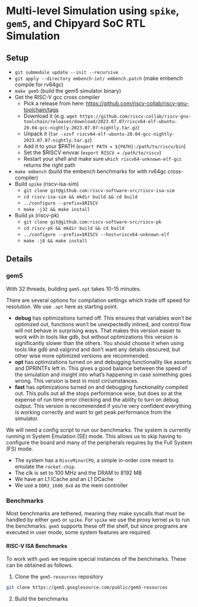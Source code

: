 # Multi-level Simulation using `spike`, `gem5`, and Chipyard SoC RTL Simulation

## Setup

- `git submodule update --init --recursive .`
- `git apply --directory embench-iot/ embench.patch` (make embench compile for rv64gc)
- `make gem5` (build the gem5 simulator binary)
- Get the RISC-V gcc cross compiler
    - Pick a release from here: https://github.com/riscv-collab/riscv-gnu-toolchain/tags
    - Download it (e.g. `wget https://github.com/riscv-collab/riscv-gnu-toolchain/releases/download/2023.07.07/riscv64-elf-ubuntu-20.04-gcc-nightly-2023.07.07-nightly.tar.gz`)
    - Unpack it (`tar -xzvf riscv64-elf-ubuntu-20.04-gcc-nightly-2023.07.07-nightly.tar.gz`)
    - Add it to your $PATH (`export PATH = ${PATH}:/path/to/riscv/bin`)
    - Set the $RISCV envvar (`export RISCV = /path/to/riscv`)
    - Restart your shell and make sure `which riscv64-unknown-elf-gcc` returns the right path
- `make embench` (build the embench benchmarks for with rv64gc cross-compiler)
- Build `spike` (riscv-isa-sim)
    - `git clone git@github.com:riscv-software-src/riscv-isa-sim`
    - `cd riscv-isa-sim && mkdir build && cd build`
    - `../configure --prefix=$RISCV`
    - `make -j32 && make install`
- Build `pk` (riscv-pk)
    - `git clone git@github.com:riscv-software-src/riscv-pk`
    - `cd riscv-pk && mkdir build && cd build`
    - `../configure --prefix=$RISCV --host=riscv64-unknown-elf`
    - `make -j8 && make install`

## Details

### gem5

With 32 threads, building `gem5.opt` takes 10-15 minutes.

There are several options for compilation settings which trade off speed for resolution.
We use `.opt` here as starting point.

- **debug** has optimizations turned off. This ensures that variables won’t be optimized out, functions won’t be unexpectedly inlined, and control flow will not behave in surprising ways. That makes this version easier to work with in tools like gdb, but without optimizations this version is significantly slower than the others. You should choose it when using tools like gdb and valgrind and don’t want any details obscured, but other wise more optimized versions are recommended.
- **opt** has optimizations turned on and debugging functionality like asserts and DPRINTFs left in. This gives a good balance between the speed of the simulation and insight into what’s happening in case something goes wrong. This version is best in most circumstances.
- **fast** has optimizations turned on and debugging functionality compiled out. This pulls out all the stops performance wise, but does so at the expense of run time error checking and the ability to turn on debug output. This version is recommended if you’re very confident everything is working correctly and want to get peak performance from the simulator.

We will need a config script to run our benchmarks.
The system is currently running in System Emulation (SE) mode.
This allows us to skip having to configure the board and many of the peripherals requires by the Full System (FS) mode. 

- The system has a `RiscvMinorCPU`, a simple in-order core meant to emulate the `rocket-chip`.
- The clk is set to 100 MHz and the DRAM to 8192 MB
- We have an L1 ICache and an L1 DCache
- We use a `DDR3_1600_8x8` as the mem controller

### Benchmarks

Most benchmarks are tethered, meaning they make syscalls that must be handled by either `gem5` or `spike`. For `spike` we use the proxy kernel `pk` to run the benchmarks. `gem5` supports these off the shelf, but since programs are executed in user mode, some system features are required.

#### RISC-V ISA Benchmarks

To work with `gem5` we require special instances of the benchmarks. These can be obtained as follows.

1. Clone the `gem5-resources` repository
```sh
git clone https://gem5.googlesource.com/public/gem5-resources
```
2. Build the benchmarks

